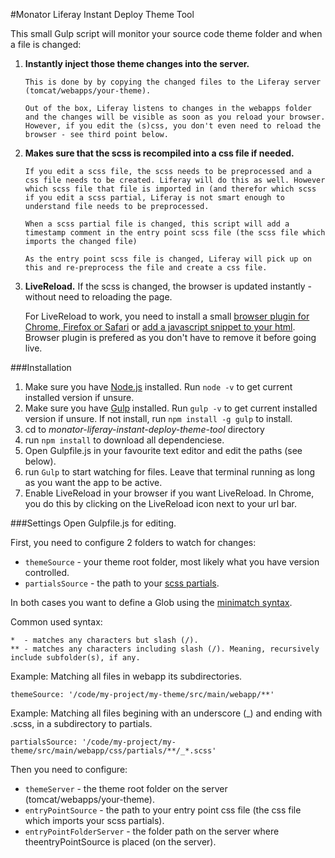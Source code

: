 #Monator Liferay Instant Deploy Theme Tool

This small Gulp script will monitor your source code theme folder and 
when a file is changed:

1. **Instantly inject those theme changes into the server.**

       This is done by by copying the changed files to the Liferay server (tomcat/webapps/your-theme).
 
       Out of the box, Liferay listens to changes in the webapps folder and the changes will be visible as soon as you reload your browser. However, if you edit the (s)css, you don't even need to reload the browser - see third point below.
 
2. **Makes sure that the scss is recompiled into a css file if needed.**

       If you edit a scss file, the scss needs to be preprocessed and a css file needs to be created. Liferay will do this as well. However which scss file that file is imported in (and therefor which scss if you edit a scss partial, Liferay is not smart enough to understand file needs to be preprocessed.
 
       When a scss partial file is changed, this script will add a timestamp comment in the entry point scss file (the scss file which imports the changed file)
 
       As the entry point scss file is changed, Liferay will pick up on this and re-preprocess the file and create a css file.
       
3. **LiveReload.** If the scss is changed, the browser is updated instantly - without need to reloading the page. 

	For LiveReload to work, you need to install a small [browser plugin for Chrome, Firefox or Safari](http://feedback.livereload.com/knowledgebase/articles/86242-how-do-i-install-and-use-the-browser-extensions-) or [add a javascript snippet to your html](http://feedback.livereload.com/knowledgebase/articles/86180-how-do-i-add-the-script-tag-manually). Browser plugin is prefered as you don't have to remove it before going live.

###Installation
1. Make sure you have [Node.js](http://nodejs.org/) installed. Run `node -v` to get current installed version if unsure.
2. Make sure you have [Gulp](gulpjs.com) installed. Run `gulp -v` to get current installed version if unsure. If not install, run `npm install -g gulp` to install.
3. cd to _monator-liferay-instant-deploy-theme-tool_ directory
4. run `npm install` to download all dependenciese.
5. Open Gulpfile.js in your favourite text editor and edit the paths (see below).
6. run `Gulp` to start watching for files. Leave that terminal running as long as you want the app to be active.
7. Enable LiveReload in your browser if you want LiveReload. In Chrome, you do this by clicking on the LiveReload icon next to your url bar.

###Settings
Open Gulpfile.js for editing. 

First, you need to configure 2 folders to watch for changes:

* `themeSource` - your theme root folder, most likely what you have version controlled.
* `partialsSource` - the path to your [scss partials](http://sass-lang.com/documentation/file.SASS_REFERENCE.html#partials).

In both cases you want to define a Glob using the [minimatch syntax](https://github.com/isaacs/minimatch).

Common used syntax:

	*  - matches any characters but slash (/).
	** - matches any characters including slash (/). Meaning, recursively include subfolder(s), if any.

Example: Matching all files in webapp its subdirectories.

	themeSource: '/code/my-project/my-theme/src/main/webapp/**'

Example: Matching all files begining with an underscore (_) and ending with .scss, in a subdirectory to partials.

	partialsSource: '/code/my-project/my-theme/src/main/webapp/css/partials/**/_*.scss'

Then you need to configure:

* `themeServer` - the theme root folder on the server (tomcat/webapps/your-theme).
* `entryPointSource` - the path to your entry point css file (the css file which imports your scss partials).
* `entryPointFolderServer` - the folder path on the server where theentryPointSource is placed (on the server). 